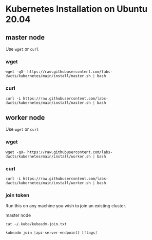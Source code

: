 # Kubernetes Installation on Ubuntu 20.04

## master node

Use `wget` or `curl`

### wget

```
wget -qO- https://raw.githubusercontent.com/labs-dwcts/kubernetes/main/install/master.sh | bash
```

### curl

```
curl -L https://raw.githubusercontent.com/labs-dwcts/kubernetes/main/install/master.sh | bash
```

## worker node

Use `wget` or `curl`

### wget

```
wget -qO- https://raw.githubusercontent.com/labs-dwcts/kubernetes/main/install/worker.sh | bash
```

### curl

```
curl -L https://raw.githubusercontent.com/labs-dwcts/kubernetes/main/install/worker.sh | bash
```

### join token

Run this on any machine you wish to join an existing cluster.

master node

```
cat ~/.kube/kubeadm-join.txt
```

```
kubeadm join [api-server-endpoint] [flags]
```